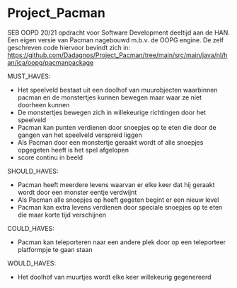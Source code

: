 # Project_Pacman
SEB OOPD 20/21 opdracht voor Software Development deeltijd aan de HAN. Een eigen versie van Pacman nagebouwd m.b.v. de OOPG engine.
De zelf geschreven code hiervoor bevindt zich in: https://github.com/Dadagnos/Project_Pacman/tree/main/src/main/java/nl/han/ica/oopg/pacmanpackage


MUST_HAVES:
* Het speelveld bestaat uit een doolhof van muurobjecten waarbinnen pacman en de monstertjes kunnen bewegen maar waar ze niet doorheen kunnen
* De monstertjes bewegen zich in willekeurige richtingen door het speelveld
* Pacman kan punten verdienen door snoepjes op te eten die door de gangen van het speelveld verspreid liggen
* Als Pacman door een monstertje geraakt wordt of alle snoepjes opgegeten heeft is het spel afgelopen
* score continu in beeld

SHOULD_HAVES:
* Pacman heeft meerdere levens waarvan er elke keer dat hij geraakt wordt door een monster eentje verdwijnt
* Als Pacman alle snoepjes op heeft gegeten begint er een nieuw level
* Pacman kan extra levens verdienen door speciale snoepjes op te eten die maar korte tijd verschijnen

COULD_HAVES:
* Pacman kan teleporteren naar een andere plek door op een teleporteer platformpje te gaan staan

WOULD_HAVES:
* Het doolhof van muurtjes wordt elke keer willekeurig gegenereerd
